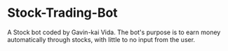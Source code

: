 # Stock-Trading-Bot
A Stock bot coded by Gavin-kai Vida. The bot's purpose is to earn money automatically through stocks, with little to no input from the user.

